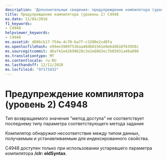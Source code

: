 ```yaml
---
description: 'Дополнительные сведения: предупреждение компилятора (уровень 2) C4948'
title: Предупреждение компилятора (уровень 2) C4948
ms.date: 11/04/2016
f1_keywords:
- C4948
helpviewer_keywords:
- C4948
ms.assetid: d006cb17-754a-4c70-ba7f-c3200e2cd8fa
ms.openlocfilehash: e99ee3989f536aa48d601561e0e6dd610f63958c
ms.sourcegitcommit: d6af41e42699628c3e2e6063ec7b03931a49a098
ms.translationtype: MT
ms.contentlocale: ru-RU
ms.lasthandoff: 12/11/2020
ms.locfileid: "97173432"
---
```

# <a name="compiler-warning-level-2-c4948"></a>Предупреждение компилятора (уровень 2) C4948

Тип возвращаемого значения "метод доступа" не соответствует последнему типу параметра соответствующего метода задания

Компилятор обнаружил несоответствие между типом данных, получаемым и устанавливаемым для индексированного свойства.

C4948 доступен только при использовании устаревшего параметра компилятора **/clr: oldSyntax**.
